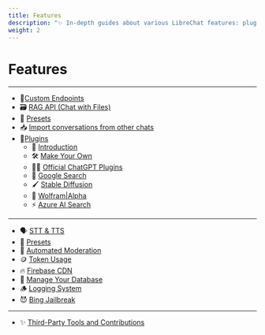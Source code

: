 ```yaml
---
title: Features
description: "✨ In-depth guides about various LibreChat features: plugins, presets, automated moderation, logging..."
weight: 2
---
```


# Features

---

* 🤖[Custom Endpoints](../install/configuration/custom_config.md)
* 🗃️ [RAG API (Chat with Files)](./rag_api.md)
* 🔖 [Presets](./presets.md)
* 📥 [Import conversations from other chats](./conversations_import.md)
* 🔌[Plugins](./plugins/index.md)
    * 🔌 [Introduction](./plugins/introduction.md)
    * 🛠️ [Make Your Own](./plugins/make_your_own.md)
    * 🧑‍💼 [Official ChatGPT Plugins](./plugins/chatgpt_plugins_openapi.md)
    * 🔎 [Google Search](./plugins/google_search.md)
    * 🖌️ [Stable Diffusion](./plugins/stable_diffusion.md)
    * 🧠 [Wolfram|Alpha](./plugins/wolfram.md)
    * ⚡ [Azure AI Search](./plugins/azure_ai_search.md)

---

* 🗣️ [STT & TTS](./stt_tts.md)
* 🔖 [Presets](./presets.md)
* 🔨 [Automated Moderation](./mod_system.md)
* 🪙 [Token Usage](./token_usage.md)
* 🔥 [Firebase CDN](./firebase.md)
* 🍃 [Manage Your Database](./manage_your_database.md)
* 🪵 [Logging System](./logging_system.md)
* 😈 [Bing Jailbreak](./bing_jailbreak.md)

---

* ✨ [Third-Party Tools and Contributions](./third_party.md)